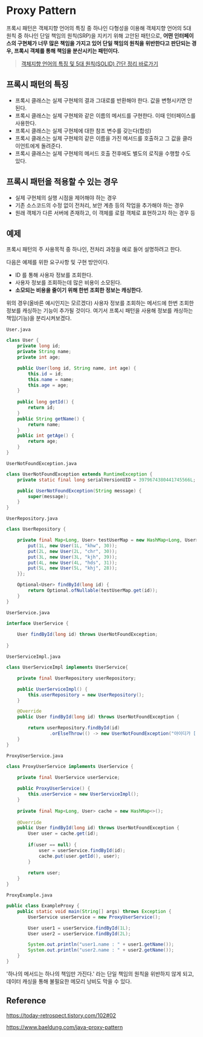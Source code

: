 # Proxy Pattern

프록시 패턴은 객체지향 언어의 특징 중 하나인 다형성을 이용해 객체지향 언어의 5대 원칙 중 하나인 단일 책임의 원칙(SRP)을 지키기 위해 고안된 패턴으로,
**어떤 인터페이스의 구현체가 너무 많은 책임을 가지고 있어 단일 책임의 원칙을 위반한다고 판단되는 경우, 프록시 객체를 통해 책임을 분산시키는 패턴이다.**

> [객체지향 언어의 특징 및 5대 원칙(SOLID) 간단 정리 바로가기](https://github.com/hwkang93/study/blob/main/java/oop.md)


## 프록시 패턴의 특징

- 프록시 클래스는 실제 구현체의 결과 그대로를 반환해야 한다. 값을 변형시키면 안된다.
- 프록시 클래스는 실제 구현체와 같은 이름의 메서드를 구현한다. 이때 인터페이스를 사용한다.
- 프록시 클래스는 실제 구현체에 대한 참조 변수를 갖는다(합성)
- 프록시 클래스는 실제 구현체의 같은 이름을 가진 메서드를 호출하고 그 값을 클라이언트에게 돌려준다.
- 프록시 클래스는 실제 구현체의 메서드 호출 전후에도 별도의 로직을 수행할 수도 있다.


## 프록시 패턴을 적용할 수 있는 경우

- 실제 구현체의 실행 시점을 제어해야 하는 경우
- 기존 소스코드의 수정 없이 전처리, 보안 계층 등의 작업을 추가해야 하는 경우
- 원래 객체가 다른 서버에 존재하고, 이 객체를 로컬 객체로 표현하고자 하는 경우 등


## 예제

프록시 패턴의 주 사용목적 중 하나인, 전처리 과정을 예로 들어 설명하려고 한다.

다음은 예제를 위한 요구사항 및 구현 방안이다.

- ID 를 통해 사용자 정보를 조회한다.
- 사용자 정보를 조회하는데 많은 비용이 소모된다.
- **소모되는 비용을 줄이기 위해 한번 조회한 정보는 캐싱한다.**

위의 경우(올바른 예시인지는 모르겠다) 사용자 정보를 조회하는 메서드에 한번 조회한 정보를 캐싱하는 기능이 추가될 것이다.
여기서 프록시 패턴을 사용해 정보를 캐싱하는 책임(기능)을 분리시켜보겠다.

```User.java```

```java
class User {
    private long id;
    private String name;
    private int age;

    public User(long id, String name, int age) {
        this.id = id;
        this.name = name;
        this.age = age;
    }
    
    public long getId() {
        return id;
    }
    public String getName() {
        return name;
    }
    public int getAge() {
        return age;
    }
}
```

```UserNotFoundException.java```

```java
class UserNotFoundException extends RuntimeException {
    private static final long serialVersionUID = 3979674380441745566L;

    public UserNotFoundException(String message) {
        super(message);
    }
}
```

```UserRepository.java```

```java
class UserRepository {

    private final Map<Long, User> testUserMap = new HashMap<Long, User>() {{
        put(1L, new User(1L, "khw", 30));
        put(2L, new User(2L, "chr", 30));
        put(3L, new User(3L, "kjh", 39));
        put(4L, new User(4L, "hds", 31));
        put(5L, new User(5L, "khj", 28));
    }};

    Optional<User> findById(long id) {
        return Optional.ofNullable(testUserMap.get(id));
    } 
}
```

```UserService.java```

```java
interface UserService {
	
    User findById(long id) throws UserNotFoundException;
	
}
```

```UserServiceImpl.java```

```java
class UserServiceImpl implements UserService{

    private final UserRepository userRepository;

    public UserServiceImpl() {
        this.userRepository = new UserRepository();
    }

    @Override
    public User findById(long id) throws UserNotFoundException {

        return userRepository.findById(id)
                .orElseThrow(() -> new UserNotFoundException("아이디가 [ " + id + " ] 인 사용자를 찾을 수 없습니다."));
    }
}
```

```ProxyUserService.java```

```java
class ProxyUserService implements UserService {
    
    private final UserService userService;

    public ProxyUserService() {
        this.userService = new UserServiceImpl();
    }
    
    private final Map<Long, User> cache = new HashMap<>();
    
    @Override
    public User findById(long id) throws UserNotFoundException {
        User user = cache.get(id);
        
        if(user == null) {
            user = userService.findById(id);
            cache.put(user.getId(), user);
        }
        
        return user;
    }
}
```

```ProxyExample.java```

```java
public class ExampleProxy {
    public static void main(String[] args) throws Exception {
        UserService userService = new ProxyUserService();

        User user1 = userService.findById(1L);
        User user2 = userService.findById(2L);

        System.out.println("user1.name : " + user1.getName());
        System.out.println("user2.name : " + user2.getName());
    }
}
```

'하나의 메서드는 하나의 책임만 가진다.' 라는 단일 책임의 원칙을 위반하지 않게 되고, 데이터 캐싱을 통해 불필요한 메모리 낭비도 막을 수 있다.



## Reference

https://today-retrospect.tistory.com/102#02

https://www.baeldung.com/java-proxy-pattern
